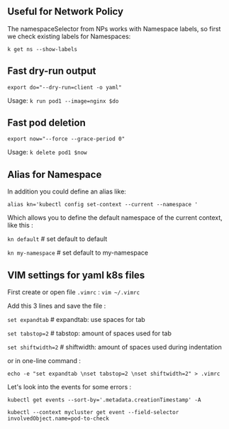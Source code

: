 

## Useful for Network Policy
The namespaceSelector from NPs works with Namespace labels, so first we check existing labels for Namespaces:

`k get ns --show-labels`

## Fast dry-run output
`export do="--dry-run=client -o yaml"`

Usage: `k run pod1 --image=nginx $do`

## Fast pod deletion
`export now="--force --grace-period 0"`

Usage: `k delete pod1 $now`

## Alias for Namespace
In addition you could define an alias like:

`alias kn='kubectl config set-context --current --namespace '`

Which allows you to define the default namespace of the current context, like this : 

`kn default`        # set default to default

`kn my-namespace`   # set default to my-namespace

## VIM settings for yaml k8s files

First create or open file `.vimrc` :
`vim ~/.vimrc`

Add this 3 lines and save the file : 

`set expandtab`     # expandtab: use spaces for tab

`set tabstop=2`     # tabstop: amount of spaces used for tab

`set shiftwidth=2`  # shiftwidth: amount of spaces used during indentation

or in one-line command : 

`echo -e "set expandtab \nset tabstop=2 \nset shiftwidth=2" > .vimrc`


Let's look into the events for some errors :

`kubectl get events --sort-by='.metadata.creationTimestamp' -A`

`kubectl --context mycluster get event --field-selector involvedObject.name=pod-to-check`



